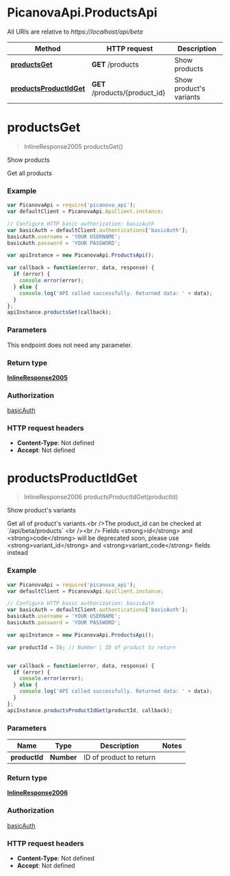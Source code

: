 # PicanovaApi.ProductsApi

All URIs are relative to *https://localhost/api/beta*

Method | HTTP request | Description
------------- | ------------- | -------------
[**productsGet**](ProductsApi.md#productsGet) | **GET** /products | Show products
[**productsProductIdGet**](ProductsApi.md#productsProductIdGet) | **GET** /products/{product_id} | Show product&#39;s variants


<a name="productsGet"></a>
# **productsGet**
> InlineResponse2005 productsGet()

Show products

Get all products

### Example
```javascript
var PicanovaApi = require('picanova_api');
var defaultClient = PicanovaApi.ApiClient.instance;

// Configure HTTP basic authorization: basicAuth
var basicAuth = defaultClient.authentications['basicAuth'];
basicAuth.username = 'YOUR USERNAME';
basicAuth.password = 'YOUR PASSWORD';

var apiInstance = new PicanovaApi.ProductsApi();

var callback = function(error, data, response) {
  if (error) {
    console.error(error);
  } else {
    console.log('API called successfully. Returned data: ' + data);
  }
};
apiInstance.productsGet(callback);
```

### Parameters
This endpoint does not need any parameter.

### Return type

[**InlineResponse2005**](InlineResponse2005.md)

### Authorization

[basicAuth](../README.md#basicAuth)

### HTTP request headers

 - **Content-Type**: Not defined
 - **Accept**: Not defined

<a name="productsProductIdGet"></a>
# **productsProductIdGet**
> InlineResponse2006 productsProductIdGet(productId)

Show product&#39;s variants

Get all of product&#39;s variants.&lt;br /&gt;The product_id can be checked at &#x60;/api/beta/products&#x60; &lt;br /&gt;&lt;br /&gt; Fields &lt;strong&gt;id&lt;/strong&gt; and &lt;strong&gt;code&lt;/strong&gt; will be deprecated soon, please use &lt;strong&gt;variant_id&lt;/strong&gt; and &lt;strong&gt;variant_code&lt;/strong&gt; fields instead

### Example
```javascript
var PicanovaApi = require('picanova_api');
var defaultClient = PicanovaApi.ApiClient.instance;

// Configure HTTP basic authorization: basicAuth
var basicAuth = defaultClient.authentications['basicAuth'];
basicAuth.username = 'YOUR USERNAME';
basicAuth.password = 'YOUR PASSWORD';

var apiInstance = new PicanovaApi.ProductsApi();

var productId = 56; // Number | ID of product to return


var callback = function(error, data, response) {
  if (error) {
    console.error(error);
  } else {
    console.log('API called successfully. Returned data: ' + data);
  }
};
apiInstance.productsProductIdGet(productId, callback);
```

### Parameters

Name | Type | Description  | Notes
------------- | ------------- | ------------- | -------------
 **productId** | **Number**| ID of product to return | 

### Return type

[**InlineResponse2006**](InlineResponse2006.md)

### Authorization

[basicAuth](../README.md#basicAuth)

### HTTP request headers

 - **Content-Type**: Not defined
 - **Accept**: Not defined

